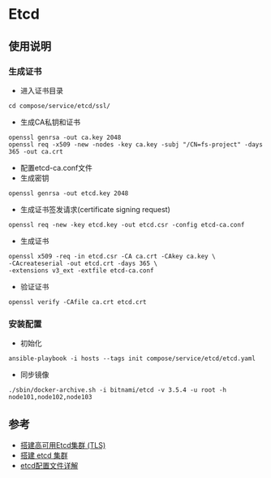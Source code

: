 # Etcd

## 使用说明

### 生成证书

- 进入证书目录
```
cd compose/service/etcd/ssl/
```
- 生成CA私钥和证书
```
openssl genrsa -out ca.key 2048
openssl req -x509 -new -nodes -key ca.key -subj "/CN=fs-project" -days 365 -out ca.crt
```
- 配置etcd-ca.conf文件
- 生成密钥
```
openssl genrsa -out etcd.key 2048
```
- 生成证书签发请求(certificate signing request)
```
openssl req -new -key etcd.key -out etcd.csr -config etcd-ca.conf
```
- 生成证书
```
openssl x509 -req -in etcd.csr -CA ca.crt -CAkey ca.key \
-CAcreateserial -out etcd.crt -days 365 \
-extensions v3_ext -extfile etcd-ca.conf
```
- 验证证书
```
openssl verify -CAfile ca.crt etcd.crt
```

### 安装配置
- 初始化
```
ansible-playbook -i hosts --tags init compose/service/etcd/etcd.yaml
```
- 同步镜像
```
./sbin/docker-archive.sh -i bitnami/etcd -v 3.5.4 -u root -h node101,node102,node103
```

## 参考
- [搭建高可用Etcd集群 (TLS)](https://www.jianshu.com/p/d7e53895338f)
- [搭建 etcd 集群](https://doczhcn.gitbook.io/etcd/index/index-1/clustering)
- [etcd配置文件详解](https://www.cnblogs.com/linuxws/p/11194403.html)
